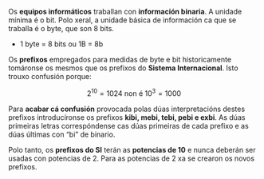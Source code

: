 Os **equipos informáticos** traballan con **información binaria**. A unidade mínima é o bit.
Polo xeral, a unidade básica de información ca que se traballa é o byte, que son 8 bits.

- 1 byte = 8 bits ou 1B = 8b

Os **prefixos** empregados para medidas de byte e bit historicamente tomáronse os mesmos que os prefixos do **Sistema Internacional**. Isto trouxo confusión porque:
```math
2^{10} =1024 \text{ non é } 10^3 =1000
```
Para **acabar cá confusión** provocada polas dúas interpretacións destes prefixos introducíronse os prefixos **kibi, mebi, tebi, pebi e exbi**. As dúas primeiras letras correspóndense cas dúas primeiras de cada prefixo e as dúas últimas con “bi” de binario.

Polo tanto, os **prefixos do SI** terán as **potencias de 10** e nunca deberán ser usadas con potencias de 2. Para as potencias de 2 xa se crearon os novos prefixos.
